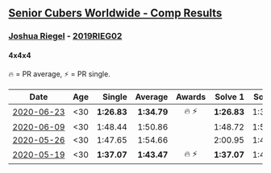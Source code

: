 <style>table {white-space: nowrap;}</style>

## [Senior Cubers Worldwide - Comp Results](/scw-comp/results/)
### [Joshua Riegel](../joshua_riegel.md) - [2019RIEG02](https://www.worldcubeassociation.org/persons/2019RIEG02?event=444)
#### 4x4x4

🔥 = PR average, ⚡ = PR single.

| Date | Age | Single | Average | Awards | Solve 1 | Solve 2 | Solve 3 | Solve 4 | Solve 5 | Video |
| :--: | :--: | --: | --: | :--: | --: | --: | --: | --: | --: | :-- |
| [2020-06-23](../../results/444/2020-06-23.md) | <30 | **1:26.83** | **1:34.79** | 🔥 ⚡ | **1:26.83** | 1:31.72 | 1:38.93 | 1:33.73 | 2:01.00 | [Link](https://www.facebook.com/events/268636114456043/permalink/276409987011989/) |
| [2020-06-09](../../results/444/2020-06-09.md) | <30 | 1:48.44 | 1:50.86 |  | 1:48.72 | 1:55.42 | 1:48.44 | DNS | DNS | [Link](https://www.facebook.com/events/1130228284009045/permalink/1135197253512148/) |
| [2020-05-26](../../results/444/2020-05-26.md) | <30 | 1:47.65 | 1:54.66 |  | 2:00.95 | 1:47.65 | 1:55.37 | DNS | DNS | [Link](https://www.facebook.com/events/637852836799991/permalink/640589796526295/) |
| [2020-05-19](../../results/444/2020-05-19.md) | <30 | **1:37.07** | **1:43.47** | 🔥 ⚡ | **1:37.07** | 1:40.91 | 1:52.42 | DNS | DNS | [Link](https://www.facebook.com/events/201300894172579/permalink/203589730610362/) |


<!-- Global site tag (gtag.js) - Google Analytics -->
<script async src="https://www.googletagmanager.com/gtag/js?id=UA-86348435-3"></script>
<script>window.dataLayer = window.dataLayer || []; function gtag() {dataLayer.push(arguments);} gtag('js', new Date()); gtag('config', 'UA-86348435-3');</script>
